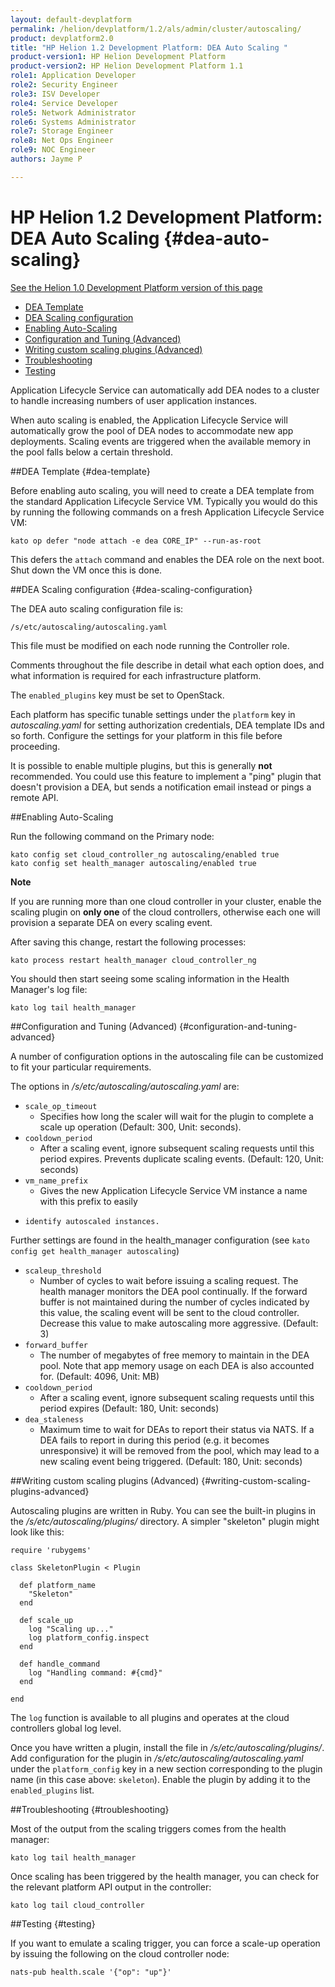 ```yaml
---
layout: default-devplatform
permalink: /helion/devplatform/1.2/als/admin/cluster/autoscaling/
product: devplatform2.0
title: "HP Helion 1.2 Development Platform: DEA Auto Scaling "
product-version1: HP Helion Development Platform
product-version2: HP Helion Development Platform 1.1
role1: Application Developer
role2: Security Engineer
role3: ISV Developer 
role4: Service Developer
role5: Network Administrator
role6: Systems Administrator 
role7: Storage Engineer
role8: Net Ops Engineer 
role9: NOC Engineer 
authors: Jayme P

---
```

<!--UNDER REVISION-->

# HP Helion 1.2 Development Platform: DEA Auto Scaling {#dea-auto-scaling}
[See the Helion 1.0 Development Platform version of this page](/als/v1/admin/cluster/autoscaling/)

-   [DEA Template](#dea-template)
-   [DEA Scaling configuration](#dea-scaling-configuration)
-   [Enabling Auto-Scaling](#enabling-auto-scaling)
-   [Configuration and Tuning (Advanced)](#configuration-and-tuning-advanced)
-   [Writing custom scaling plugins (Advanced)](#writing-custom-scaling-plugins-advanced)
-   [Troubleshooting](#troubleshooting)
-   [Testing](#testing)


Application Lifecycle Service can automatically add DEA nodes to a cluster to handle
increasing numbers of user application instances.

When auto scaling is enabled, the Application Lifecycle Service will automatically grow the pool of DEA nodes to accommodate new app deployments. Scaling events are triggered when the available memory in the pool falls below a certain threshold.

##DEA Template {#dea-template}

Before enabling auto scaling, you will need to create a DEA template
from the standard Application Lifecycle Service VM. Typically you would do this by running the following commands on a fresh Application Lifecycle Service VM:

    kato op defer "node attach -e dea CORE_IP" --run-as-root

This defers the `attach` command and enables the DEA
role on the next boot. Shut down the VM once this is done.


##DEA Scaling configuration {#dea-scaling-configuration}

The DEA auto scaling configuration file is:

    /s/etc/autoscaling/autoscaling.yaml

This file must be modified on each node running the Controller role.

Comments throughout the file describe in detail what each option does,
and what information is required for each infrastructure platform.

The `enabled_plugins` key must be set to OpenStack.

Each platform has specific tunable settings under the `platform` key in *autoscaling.yaml* for setting authorization credentials, DEA template IDs and so forth. Configure the settings for your platform in this file before proceeding.

It is possible to enable multiple plugins, but this is generally **not** recommended. You could use this feature to implement a "ping" plugin that doesn't provision a DEA, but sends a notification email instead or pings a remote API.

##Enabling Auto-Scaling[](#enabling-auto-scaling "Permalink to this headline")

Run the following command on the Primary node:

	kato config set cloud_controller_ng autoscaling/enabled true
	kato config set health_manager autoscaling/enabled true

**Note**

If you are running more than one cloud controller in your cluster,
enable the scaling plugin on **only one** of the cloud controllers,
otherwise each one will provision a separate DEA on every scaling event.

After saving this change, restart the following processes:

    kato process restart health_manager cloud_controller_ng

You should then start seeing some scaling information in the Health
Manager's log file:

    kato log tail health_manager

##Configuration and Tuning (Advanced) {#configuration-and-tuning-advanced}

A number of configuration options in the autoscaling file can be customized to fit your particular requirements.

The options in */s/etc/autoscaling/autoscaling.yaml* are:



- `scale_op_timeout`
	- Specifies how long the scaler will wait for the plugin to complete a scale up operation (Default: 300, Unit: seconds).
- `cooldown_period`
	- After a scaling event, ignore subsequent scaling requests until this period expires. Prevents duplicate scaling events. (Default: 120, Unit: seconds)
- `vm_name_prefix`
	- Gives the new Application Lifecycle Service VM instance a name with this prefix to easily
-     identify autoscaled instances.

Further settings are found in the health\_manager configuration (see `kato config get health_manager autoscaling`)

- `scaleup_threshold`
	- Number of cycles to wait before issuing a scaling request. The health manager monitors the DEA pool continually. If the forward buffer is not maintained during the number of cycles indicated by this value, the scaling event will be sent to the cloud controller. Decrease this value to make autoscaling more aggressive. (Default: 3)
- `forward_buffer`
	- The number of megabytes of free memory to maintain in the DEA pool. Note that app memory usage on each DEA is also accounted for. (Default: 4096, Unit: MB)
- `cooldown_period`
	- After a scaling event, ignore subsequent scaling requests until this period expires (Default: 180, Unit: seconds)
- `dea_staleness`
	- Maximum time to wait for DEAs to report their status via NATS. If a DEA fails to report in during this period (e.g. it becomes unresponsive) it will be removed from the pool, which may lead to a new scaling event being triggered. (Default: 180, Unit: seconds)

##Writing custom scaling plugins (Advanced) {#writing-custom-scaling-plugins-advanced}

Autoscaling plugins are written in Ruby. You can see the built-in
plugins in the */s/etc/autoscaling/plugins/* directory. A simpler
"skeleton" plugin might look like this:

    require 'rubygems'

    class SkeletonPlugin < Plugin

      def platform_name
        "Skeleton"
      end

      def scale_up
        log "Scaling up..."
        log platform_config.inspect
      end

      def handle_command
        log "Handling command: #{cmd}"
      end

    end

The `log` function is available to all plugins and
operates at the cloud controllers global log level.

Once you have written a plugin, install the file in
*/s/etc/autoscaling/plugins/*. Add configuration for the plugin in
*/s/etc/autoscaling/autoscaling.yaml* under the
`platform_config` key in a new section corresponding
to the plugin name (in this case above: `skeleton`).
Enable the plugin by adding it to the `enabled_plugins` list.

##Troubleshooting {#troubleshooting}

Most of the output from the scaling triggers comes from the health
manager:

    kato log tail health_manager

Once scaling has been triggered by the health manager, you can check for
the relevant platform API output in the controller:

    kato log tail cloud_controller


##Testing {#testing}

If you want to emulate a scaling trigger, you can force a scale-up operation by issuing the following on the cloud controller node:

    nats-pub health.scale '{"op": "up"}'
